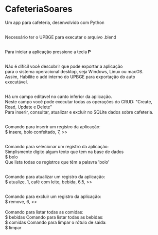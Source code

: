 # CafeteriaSoares<br>
Um app para cafeteria, desenvolvido com Python<br><br>

Necessário ter o UPBGE para executar o arquivo .blend<br><br>

Para iniciar a aplicação pressione a tecla <strong>P</strong><br><br>

Não é difícil você descobrir que pode exportar a aplicação<br>
para o sistema operacional desktop, seja Windows, Linux ou macOS.<br>
Assim, Habilite o add interno do UPBGE para exportação do auto executável.<br><br>

Há um campo editável no canto inferior da aplicação.<br>
Neste campo você pode executar todas as operações do CRUD: "Create, Read, Update e Delete"<br>
Para inserir, consultar, atualizar e excluir no SQLite dados sobre cafeteria.<br><br>

Comando para inserir um registro da aplicação: <br>
$ insere, bolo confeitado, 7, >> <br><br>

Comando para selecionar um registro da aplicação: <br>
Simplismente digito algum texto que tem na base de dados <br>
$ bolo  <br>
Que lista todas os registros que têm a palavra 'bolo'<br><br>

Comando para atualizar um registro da aplicação: <br>
$ atualize, 1, café com leite, bebida, 6.5, >> <br><br>

Comando para excluir um registro da aplicação: <br>
$ remove, 6, >> <br><br>
Comando para listar todas as comidas: <br>
$ bebidas
Comando para listar todas as bebidas: <br>
$ comidas
Comando para limpar o rótulo de saida:<br>
$ limpar




